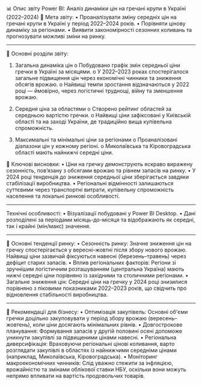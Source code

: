 📊 Опис звіту Power BI: Аналіз динаміки цін на гречані крупи в Україні (2022–2024)
🎯 Мета звіту:
•	Проаналізувати зміну середніх цін на гречані крупи в Україні у період 2022–2024 років.
•	Порівняти цінову динаміку за регіонами.
•	Виявити закономірності сезонних коливань та прогнозувати можливі зміни на ринку.
________________________________________
🔹 Основні розділи звіту:
1.	Загальна динаміка цін
o	Побудовано графік змін середньої ціни гречки в Україні за місяцями.
o	У 2022–2023 роках спостерігалося загальне підвищення цін через економічні чинники та зниження обсягів врожаю.
o	Найвищі темпи зростання відзначаються у 2022 році — ймовірно, через логістичні труднощі, війну та зменшення врожаю.

2.	Середня ціна за областями
o	Створено рейтинг областей за середньою вартістю гречки.
o	Найвищі ціни зафіксовані у Київській області та на заході України, де традиційно вища купівельна спроможність.
3.	Максимальні та мінімальні ціни за регіонами
o	Проаналізовані діапазони цін у кожному регіоні.
o	Миколаївська та Кіровоградська області мають найнижчі середні ціни.


📎 Ключові висновки:
•	Ціни на гречку демонструють яскраво виражену сезонність, пов’язану з обсягами врожаю та рівнем запасів на ринку.
•	У 2024 році тенденція до зниження середньої ціни зберігається завдяки стабілізації виробництва.
•	Регіональні відмінності залишаються суттєвими через транспортні витрати, купівельну спроможність населення та локальні ринкові особливості.
________________________________________
Технічні особливості:
•	Візуалізації побудовані у Power BI Desktop.
•	Дані розподілені за періодами місяць-до-місяця та відображають як середні, так і крайні (мін/макс) значення.
________________________________________
🔹 Основні тенденції ринку:
•	Сезонність ринку:
Значне зниження цін на гречку спостерігається у вересні–жовтні після збору нового врожаю. Найвищі ціни зазвичай фіксуються навесні (березень–травень) через дефіцит старих запасів.
•	Вплив регіональних факторів:
Регіони зі зручнішим логістичним розташуванням (центральна Україна) мають нижчі середні ціни порівняно із західними та столичними регіонами.
•	Загальне зниження цін:
Середні ціни на гречку у 2024 році знизилися порівняно з піковими показниками 2022–2023 років, що свідчить про відновлення стабільності виробництва.
________________________________________
🔹 Рекомендації для бізнесу:
•	Оптимізація закупівель:
Основні об'єми гречки доцільно закуповувати у період збору врожаю (вересень–жовтень), коли ціни досягають мінімальних рівнів.
•	Довгострокове планування:
Формування запасів у другій половині осені допоможе уникнути закупівлі за підвищеними цінами навесні.
•	Регіональна диверсифікація:
Враховуючи регіональні цінові коливання, варто розглядати закупівлі в областях із найнижчими середніми цінами (наприклад, Миколаївська, Кіровоградська).
•	Моніторинг макроекономічних чинників:
Слід уважно стежити за інфляцією, врожайністю та змінами облікової ставки НБУ, оскільки вони можуть непрямо впливати на вартість продовольчих товарів.
